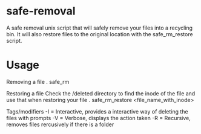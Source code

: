 # safe-removal
A safe removal unix script that will safely remove your files into a recycling bin.
It will also restore files to the original location with the safe_rm_restore script.

# Usage

Removing a file
. safe_rm <file>

Restoring a file
Check the /deleted directory to find the inode of the file and use that when restoring your file
. safe_rm_restore <file_name_with_inode>

Tags/modifiers
-I = Interactive, provides a interactive way of deleting the files with prompts
-V = Verbose, displays the action taken
-R = Recursive, removes files rercusively if there is a folder
